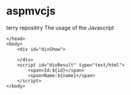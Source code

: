 aspmvcjs
========

terry repositiry The usage of the Javascript
<html>
	<head>
		<title>Javascript Model Showcase</title>

	</head>
	<body>
        <div id="divShow">

        </div>
		<script id="divResult" type="text/html">
            <span>Id:${id}</span>
            <span>Name:${name}</span>
        </script>
	</body>
</html>
<script type="text/javascript" src="app/lib/jquery.js"></script>
<script type="text/javascript" src="app/lib/jquery.tmpl.min.js"></script>
<script type="text/javascript" src="app/lib/aspmvcjs.js"></script>

<script type="text/javascript">
    AspMvcJs.Controller.extend({
        HomeController:{
            Index:function(context){
               AspMvcJs.View.render(context);
            },
			Home: function(context){
				var templateId = context.viewId;

                var rootId = context.appendToElement;
                var model = AspMvcJs.Model.extend(templateId,{
                    id:'111',
                    name:'Terry Zhang'
                });
                AspMvcJs.View.render(templateId,model,rootId);
			}
        }
    });

    htmlHelper.renderAction("Home","Index");
	htmlHelper.renderAction("Home","Home",{viewId:'#divResult',appendToElement:'#divShow'});
</script>
